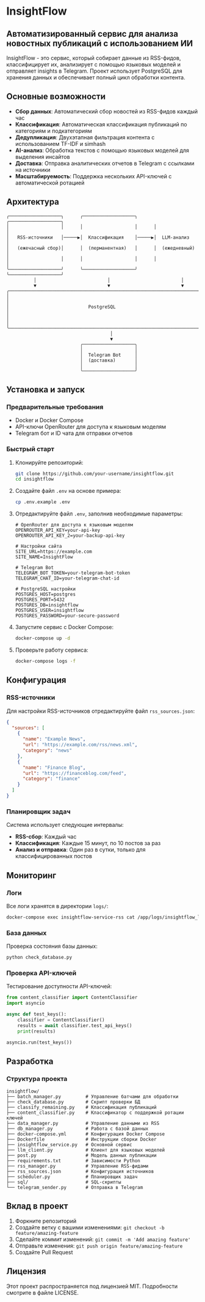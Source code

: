 # InsightFlow

## Автоматизированный сервис для анализа новостных публикаций с использованием ИИ

InsightFlow - это сервис, который собирает данные из RSS-фидов, классифицирует их, анализирует с помощью языковых моделей и отправляет insights в Telegram. Проект использует PostgreSQL для хранения данных и обеспечивает полный цикл обработки контента.

## Основные возможности

- **Сбор данных**: Автоматический сбор новостей из RSS-фидов каждый час
- **Классификация**: Автоматическая классификация публикаций по категориям и подкатегориям
- **Дедупликация**: Двухэтапная фильтрация контента с использованием TF-IDF и simhash
- **AI-анализ**: Обработка текстов с помощью языковых моделей для выделения инсайтов
- **Доставка**: Отправка аналитических отчетов в Telegram с ссылками на источники
- **Масштабируемость**: Поддержка нескольких API-ключей с автоматической ротацией

## Архитектура

```
╭───────────────────╮      ╭───────────────────╮      ╭───────────────────╮
│                   │      │                   │      │                   │
│   RSS-источники   │─────▶│  Классификация    │─────▶│  LLM-анализ      │
│   (ежечасный сбор)│      │  (перманентная)   │      │  (ежедневный)     │
│                   │      │                   │      │                   │
╰───────────────────╯      ╰───────────────────╯      ╰───────────────────╯
          │                          │                          │
          ▼                          ▼                          ▼
╭───────────────────────────────────────────────────────────────────────────╮
│                                                                           │
│                             PostgreSQL                                    │
│                                                                           │
╰───────────────────────────────────────────────────────────────────────────╯
                                      │
                                      ▼
                           ╭───────────────────╮
                           │                   │
                           │  Telegram Bot     │
                           │  (доставка)       │
                           │                   │
                           ╰───────────────────╯
```

## Установка и запуск

### Предварительные требования

- Docker и Docker Compose
- API-ключи OpenRouter для доступа к языковым моделям
- Telegram бот и ID чата для отправки отчетов

### Быстрый старт

1. Клонируйте репозиторий:
   ```bash
   git clone https://github.com/your-username/insightflow.git
   cd insightflow
   ```

2. Создайте файл `.env` на основе примера:
   ```bash
   cp .env.example .env
   ```

3. Отредактируйте файл `.env`, заполнив необходимые параметры:
   ```
   # OpenRouter для доступа к языковым моделям
   OPENROUTER_API_KEY=your-api-key
   OPENROUTER_API_KEY_2=your-backup-api-key
   
   # Настройки сайта
   SITE_URL=https://example.com
   SITE_NAME=InsightFlow
   
   # Telegram Bot
   TELEGRAM_BOT_TOKEN=your-telegram-bot-token
   TELEGRAM_CHAT_ID=your-telegram-chat-id
   
   # PostgreSQL настройки
   POSTGRES_HOST=postgres
   POSTGRES_PORT=5432
   POSTGRES_DB=insightflow
   POSTGRES_USER=insightflow
   POSTGRES_PASSWORD=your-secure-password
   ```

4. Запустите сервис с Docker Compose:
   ```bash
   docker-compose up -d
   ```

5. Проверьте работу сервиса:
   ```bash
   docker-compose logs -f
   ```

## Конфигурация

### RSS-источники

Для настройки RSS-источников отредактируйте файл `rss_sources.json`:

```json
{
  "sources": [
    {
      "name": "Example News",
      "url": "https://example.com/rss/news.xml",
      "category": "news"
    },
    {
      "name": "Finance Blog",
      "url": "https://financeblog.com/feed",
      "category": "finance"
    }
  ]
}
```

### Планировщик задач

Система использует следующие интервалы:
- **RSS-сбор**: Каждый час
- **Классификация**: Каждые 15 минут, по 10 постов за раз
- **Анализ и отправка**: Один раз в сутки, только для классифицированных постов

## Мониторинг

### Логи

Все логи хранятся в директории `logs/`:

```bash
docker-compose exec insightflow-service-rss cat /app/logs/insightflow_latest.log
```

### База данных

Проверка состояния базы данных:

```bash
python check_database.py
```

### Проверка API-ключей

Тестирование доступности API-ключей:

```python
from content_classifier import ContentClassifier
import asyncio

async def test_keys():
    classifier = ContentClassifier()
    results = await classifier.test_api_keys()
    print(results)

asyncio.run(test_keys())
```

## Разработка

### Структура проекта

```
insightflow/
├── batch_manager.py         # Управление батчами для обработки
├── check_database.py        # Скрипт проверки БД
├── classify_remaining.py    # Классификация публикаций
├── content_classifier.py    # Классификатор с поддержкой ротации ключей
├── data_manager.py          # Управление данными из RSS
├── db_manager.py            # Работа с базой данных
├── docker-compose.yml       # Конфигурация Docker Compose
├── Dockerfile               # Инструкции сборки Docker
├── insightflow_service.py   # Основной сервис
├── llm_client.py            # Клиент для языковых моделей
├── post.py                  # Модель данных публикации
├── requirements.txt         # Зависимости Python
├── rss_manager.py           # Управление RSS-фидами
├── rss_sources.json         # Конфигурация источников
├── scheduler.py             # Планировщик задач
├── sql/                     # SQL-скрипты
└── telegram_sender.py       # Отправка в Telegram
```

## Вклад в проект

1. Форкните репозиторий
2. Создайте ветку с вашими изменениями: `git checkout -b feature/amazing-feature`
3. Сделайте коммит изменений: `git commit -m 'Add amazing feature'`
4. Отправьте изменения: `git push origin feature/amazing-feature`
5. Создайте Pull Request

## Лицензия

Этот проект распространяется под лицензией MIT. Подробности смотрите в файле LICENSE.